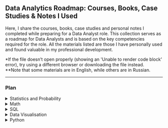 ## Data Analytics Roadmap: Courses, Books, Case Studies & Notes I Used
Here, I share the courses, books, case studies and personal notes I completed while preparing for a Data Analyst role. This collection serves as a roadmap for Data Analysts and is based on the key competencies required for the role. All the materials listed are those I have personally used and found valuable in my professional development.

*If the file doesn’t open properly (showing an 'Unable to render code block' error), try using a different browser or downloading the file instead.  
**Note that some materials are in English, while others are in Russian.

---
### Plan
<!-- Statistics and Probability -->
<details>
<summary>Statistics and Probability</summary>
	
- [Statistics for Business and Economics by Paul Newbold (Chapter 3)](https://www.amazon.com/Statistics-Business-Economics-Paul-Newbold/dp/0136085369) | [My notes](https://github.com/Leila-16/analytics_studies/blob/main/Probability%20theory%20-%20Notes.pdf)

</details>


<!-- Math -->
<details>
<summary>Math</summary>
	
- [Mathematics for Economics and Finance by Martin Anthony and Norman Biggs](https://www.amazon.com/Mathematics-Economics-Finance-Methods-Modelling/dp/0521559138/ref=sr_1_1?crid=8YDI7LAU7GMF&dib=eyJ2IjoiMSJ9.fQDkg2nOHuivZMKHO6g2ew.RqJPV7-bz-YJKrve-ePexUAl5BhADIHUWkTWxw4I1bo&dib_tag=se&keywords=Mathematics+for+economics+and+finance+Antony+M%2C+N.+Biggs&qid=1749238455&s=books&sprefix=mathematics+for+economics+and+finance+antony+m%2C+n.+biggs%2Cstripbooks%2C348&sr=1-1) | [My notes](https://github.com/Leila-16/analytics_studies/blob/main/Mathematics%20-%20Notes.pdf)
- [Math for Data Science. Karpov.Courses](https://karpov.courses/mathsds)

</details>


<!-- SQL -->
<details>
<summary>SQL</summary>

- [SQL Simulator. Karpov.Courses](https://karpov.courses/simulator-sql) | [My notes](https://github.com/Leila-16/analytics_studies/blob/main/SQL%20Simulator%20(Karpov)%20-%20Notes.pdf) | [My solutions](https://github.com/Leila-16/analytics_studies/blob/main/SQL_solutions_Karpov.md)

Practice:
- [SQl-exercises](https://sql-ex.ru/learn_exercises.php?LN=6)
- [SQL-exercises and job interview tasks](https://sql-academy.org/ru/trainer)
- [Solve a mystery using SQL](https://www.sqlnoir.com/)
- [Detective-game](https://mystery.knightlab.com/)
 </details>


<!-- Data Visualisation -->
<details>
<summary>Data Visualisation</summary>
	
- [BI Developer. Tableau basics](https://stepik.org/course/56280/info)
- [Data Visualisation and Advanced Tableau. Karpov.Courses](https://karpov.courses/datavisualization)

</details>


<!-- Python -->
<details>
<summary>Python</summary>

- [Python basics. Karpov.Courses](https://karpov.courses/pythonzero)

</details>
